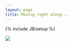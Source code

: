 ```yaml
---
layout: page
title: Moving right along...
---
```

{% include JB/setup %}


<img src="http://i.imgur.com/yLpgr.jpg" />




